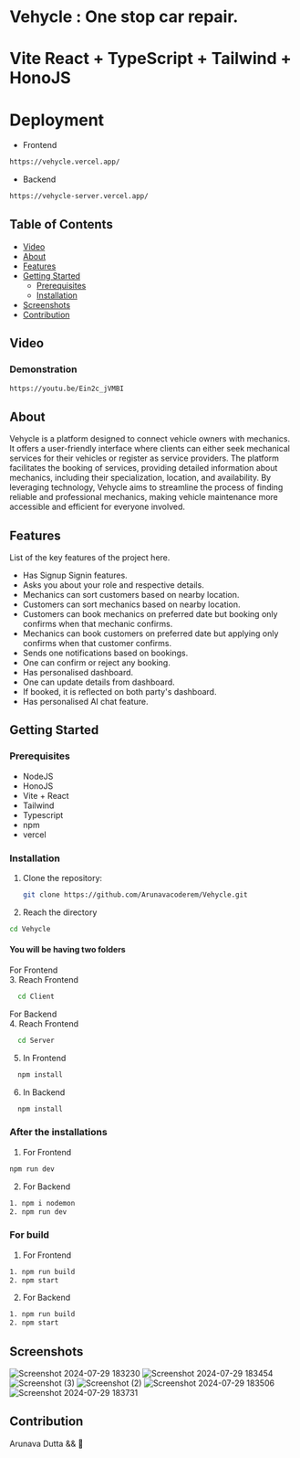 # Vehycle : One stop car repair. 
# Vite React + TypeScript + Tailwind + HonoJS

# Deployment 

- Frontend
```sh
https://vehycle.vercel.app/
```

- Backend
```sh
https://vehycle-server.vercel.app/
```

## Table of Contents

- [Video](#video)
- [About](#about)
- [Features](#features)
- [Getting Started](#getting-started)
  - [Prerequisites](#prerequisites) 
  - [Installation](#installation)
- [Screenshots](#screenshots)
- [Contribution](#contribution)

## Video
### Demonstration 

```sh
https://youtu.be/Ein2c_jVMBI
```

## About

Vehycle is a platform designed to connect vehicle owners with mechanics. It offers a user-friendly interface where clients can either seek mechanical services for their vehicles or register as service providers. The platform facilitates the booking of services, providing detailed information about mechanics, including their specialization, location, and availability. By leveraging technology, Vehycle aims to streamline the process of finding reliable and professional mechanics, making vehicle maintenance more accessible and efficient for everyone involved.

## Features

List of the key features of the project here.

- Has Signup Signin features.
- Asks you about your role and respective details.
- Mechanics can sort customers based on nearby location.
- Customers can sort mechanics based on nearby location.
- Customers can book mechanics on preferred date but booking only confirms when that mechanic confirms.
- Mechanics can book customers on preferred date but applying only confirms when that customer confirms.
- Sends one notifications based on bookings.
- One can confirm or reject any booking.
- Has personalised dashboard.
- One can update details from dashboard.
- If booked, it is reflected on both party's dashboard.
- Has personalised AI chat feature.

## Getting Started

### Prerequisites

- NodeJS
- HonoJS
- Vite + React
- Tailwind
- Typescript
- npm 
- vercel

### Installation

1. Clone the repository:

   ```sh
   git clone https://github.com/Arunavacoderem/Vehycle.git

   ```
2. Reach the directory

  ```sh
  cd Vehycle

  ```

#### You will be having two folders

For Frontend <br />
3. Reach Frontend
  ```sh
    cd Client

  ```

For Backend  <br />
4. Reach Frontend
  ```sh
    cd Server

  ```

5. In Frontend  <br />
```sh
  npm install

```

6. In Backend  <br />
```sh
  npm install

```

### After the installations
1. For Frontend
  ```sh
  npm run dev
```
2. For Backend
  ```sh
  1. npm i nodemon
  2. npm run dev

```

### For build
1. For Frontend
  ```sh
  1. npm run build
  2. npm start 

```
2. For Backend
  ```sh
  1. npm run build
  2. npm start

```

## Screenshots

![Screenshot 2024-07-29 183230](https://github.com/user-attachments/assets/bd7af605-66e4-42aa-8b0d-de9b8b15b004)
![Screenshot 2024-07-29 183454](https://github.com/user-attachments/assets/6d17262d-ba77-47a6-b3e7-72165ded1bfc)
![Screenshot (3)](https://github.com/user-attachments/assets/bab04a8e-8071-48d2-885d-408075b90dd8)
![Screenshot (2)](https://github.com/user-attachments/assets/13b62ad1-a81c-4a0b-8bec-723bfa9b096a)
![Screenshot 2024-07-29 183506](https://github.com/user-attachments/assets/c791318f-5334-491b-98cd-d1edb0a7513f)
![Screenshot 2024-07-29 183731](https://github.com/user-attachments/assets/aa69f546-d79c-42a4-9cea-9af8ed6c86a3)


## Contribution
Arunava Dutta && 🤍
